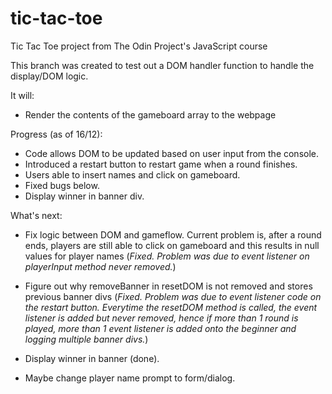 # tic-tac-toe
Tic Tac Toe project from The Odin Project's JavaScript course

This branch was created to test out a DOM handler function to handle the display/DOM logic.

It will:
- Render the contents of the gameboard array to the webpage

Progress (as of 16/12):
- Code allows DOM to be updated based on user input from the console.
- Introduced a restart button to restart game when a round finishes.
- Users able to insert names and click on gameboard.
- Fixed bugs below.
- Display winner in banner div.

What's next:
- Fix logic between DOM and gameflow. Current problem is, after a round ends, players are still able to click on gameboard and this results in null values for player names (*Fixed. Problem was due to event listener on playerInput method never removed.*)

- Figure out why removeBanner in resetDOM is not removed and stores previous banner divs (*Fixed. Problem was due to event listener code on the restart button. Everytime the resetDOM method is called, the event listener is added but never removed, hence if more than 1 round is played, more than 1 event listener is added onto the beginner and logging multiple banner divs.*)

- Display winner in banner (done).

- Maybe change player name prompt to form/dialog.

